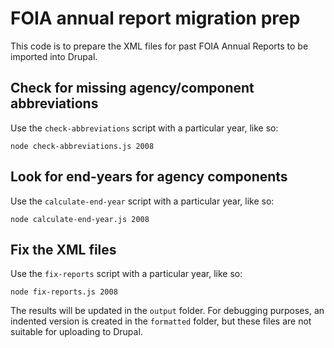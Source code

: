 # FOIA annual report migration prep

This code is to prepare the XML files for past FOIA Annual Reports to be imported into Drupal.

## Check for missing agency/component abbreviations

Use the `check-abbreviations` script with a particular year, like so:

`node check-abbreviations.js 2008`

## Look for end-years for agency components

Use the `calculate-end-year` script with a particular year, like so:

`node calculate-end-year.js 2008`

## Fix the XML files

Use the `fix-reports` script with a particular year, like so:

`node fix-reports.js 2008`

The results will be updated in the `output` folder. For debugging purposes, an indented version is created in the `formatted` folder, but these files are not suitable for uploading to Drupal.
